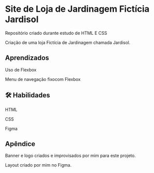 
# Site de Loja de Jardinagem Fictícia Jardisol

 Repositório criado durante estudo de HTML E CSS

Criação de uma loja Fictícia de Jardinagem chamada Jardisol.


 
## Aprendizados

Uso de Flexbox 

Menu de navegação fixocom Flexbox
## 🛠 Habilidades
HTML

CSS

Figma 

## Apêndice
Banner e logo criados e improvisados por mim  para este projeto.

Layout criado por mim no Figma.
